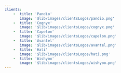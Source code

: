 ```yaml
---
clients:
    -  title: 'Pandio'
       image: '$lib/images/clientsLogos/pandio.png'
    -  title: 'Cognyx'
       image: '$lib/images/clientsLogos/cognyx.png'
    -  title: 'Capelon'
       image: '$lib/images/clientsLogos/capelon.png'
    -  title: 'Avantel'
       image: '$lib/images/clientsLogos/avantel.png'
    -  title: 'Hati'
       image: '$lib/images/clientsLogos/hati.png'
    -  title: 'Wishyoo'
       image: '$lib/images/clientsLogos/wishyoo.png'
---
```

